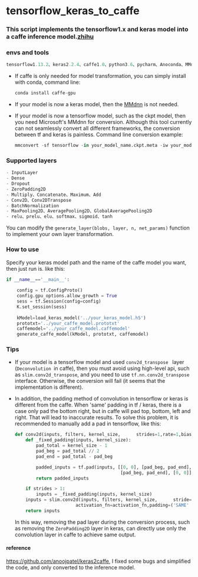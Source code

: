 # tensorflow_keras_to_caffe

### This script implements the tensorflow1.x and keras model into a caffe inference model.[zhihu](https://zhuanlan.zhihu.com/p/115081459)

### envs and tools

```python
tensorflow1.13.2、keras2.2.4、caffe1.0、python3.6、pycharm、Anoconda、MMdnn0.2.4、ubuntu18.04
```

* If caffe is only needed for model transformation, you can simply install with conda, command line:

  ```python
  conda install caffe-gpu
  ```

* If your model is now a keras model, then the [MMdnn]( https://github.com/microsoft/MMdnn) is not needed.

* If your model is now a tensorflow model, such as the ckpt model, then you need Microsoft's MMdnn for conversion. Although this tool currently can not seamlessly convert all different frameworks, the conversion between tf and keras is painless. Command line conversion example:

  ```python
  mmconvert -sf tensorflow -in your_model_name.ckpt.meta -iw your_model_name.ckpt --inNodeName input_name --inputShape 224,224,3 --dstNodeName output1 ouput2 -df keras -om your_keras_model.h5
  ```

### Supported layers

```python
- InputLayer
- Dense
- Dropout
- ZeroPadding2D
- Multiply、Concatenate、Maximum、Add
- Conv2D、Conv2DTranspose
- BatchNormalization
- MaxPooling2D、AveragePooling2D、GlobalAveragePooling2D
- relu、prelu、elu、softmax、sigmoid、tanh
```

You can modify the `generate_layer(blobs, layer, n, net_params)`  function to implement your own layer transformation.

### How to use

Specify your keras model path and the name of the caffe model you want, then just run is. like this:

```python
if __name__=='__main__':
    
    config = tf.ConfigProto()
    config.gpu_options.allow_growth = True
    sess = tf.Session(config=config)
    K.set_session(sess)
    
    kModel=load_keras_model('../your_keras_model.h5')
    prototxt='../your_caffe_model.prototxt'
    caffemodel='../your_caffe_model.caffemodel'
    generate_caffe_model(kModel, prototxt, caffemodel)
```

### Tips

* If your model is a tensorflow model and used `conv2d_transpose ` layer (`Deconvolution `in caffe), then you must avoid using high-level api, such as `slim.conv2d_transpose`, and you need to use  `tf.nn.conv2d_transpose` interface. Otherwise, the conversion will fail (it seems that the implementation is different).

* In addition, the padding method of convolution in tensorflow or keras is different from the caffe. When 'same' padding in tf / keras, there is a case only pad the bottom right, but in caffe will pad top, bottom, left and right. That will lead to inaccurate results. To solve this problem, it is recommended to manually add a pad in tensorflow, like this:

  ```python
  def conv2d(inputs, filters, kernel_size,      strides=1,rate=1,biases_initializer=tf.zeros_initializer,  activation_fn=tf.nn.relu):#stride>1时padding，valid卷积实现same
      def _fixed_padding(inputs, kernel_size):
          pad_total = kernel_size - 1
          pad_beg = pad_total // 2
          pad_end = pad_total - pad_beg
  
          padded_inputs = tf.pad(inputs, [[0, 0], [pad_beg, pad_end],
                                          [pad_beg, pad_end], [0, 0]], mode='CONSTANT')
          return padded_inputs
  
      if strides > 1:
          inputs = _fixed_padding(inputs, kernel_size)
      inputs = slim.conv2d(inputs, filters, kernel_size,      stride=strides,rate=rate,biases_initializer=biases_initializer,
                         activation_fn=activation_fn,padding=('SAME' if strides == 1  else 'VALID'),weights_initializer=tf.initializers.he_normal())
      return inputs
  ```

  In this way, removing the pad layer during the conversion process, such as removing the `ZeroPadding2D` layer in keras, can directly use only the convolution layer in caffe to achieve same output.

#### reference

https://github.com/anoojpatel/keras2caffe, I fixed some bugs and simplified the code, and only converted to the inference model.
